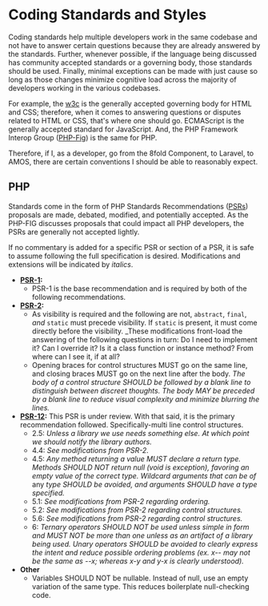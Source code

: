 # Coding Standards and Styles

Coding standards help multiple developers work in the same codebase and not have to answer certain questions because they are already answered by the standards. Further, whenever possible, if the language being discussed has community accepted standards or a governing body, those standards should be used. Finally, minimal exceptions can be made with just cause so long as those changes minimize cognitive load across the majority of developers working in the various codebases.

For example, the [w3c](https://www.w3.org/) is the generally accepted governing body for HTML and CSS; therefore, when it comes to answering questions or disputes related to HTML or CSS, that's where one should go. ECMAScript is the generally accepted standard for JavaScript. And, the PHP Framework Interop Group \([PHP-Fig](https://www.php-fig.org)\) is the same for PHP.

Therefore, if I, as a developer, go from the 8fold Component, to Laravel, to AMOS, there are certain conventions I should be able to reasonably expect.

## PHP

Standards come in the form of PHP Standards Recommendations \([PSRs](https://www.php-fig.org/psr/)\) proposals are made, debated, modified, and potentially accepted. As the PHP-FIG discusses proposals that could impact all PHP developers, the PSRs are generally not accepted lightly.

If no commentary is added for a specific PSR or section of a PSR, it is safe to assume following the full specification is desired. Modifications and extensions will be indicated by _italics_.

* [**PSR-1**](https://www.php-fig.org/psr/psr-1/)**:**
	* PSR-1 is the base recommendation and is required by both of the following recommendations.
* [**PSR-2**](https://www.php-fig.org/psr/psr-2/)**:** 
  * As visibility is required and the following are not, `abstract`, `final`, _and_ `static` must precede visibility. If `static` is present, it must come directly before the visibility. _These modifications front-load the answering of the following questions in turn: Do I need to implement it? Can I override it? Is it a class function or instance method? From where can I see it, if at all?
  * Opening braces for control structures MUST go on the same line, and closing braces MUST go on the next line after the body. _The body of a control structure SHOULD be followed by a blank line to distinguish between discreet thoughts. The body MAY be preceded by a blank line to reduce visual complexity and minimize blurring the lines._
* [**PSR-12**](https://github.com/php-fig/fig-standards/blob/master/proposed/extended-coding-style-guide.md)**:** This PSR is under review. With that said, it is the primary recommendation followed. Specifically-multi line control structures.
  * 2.5: _Unless a library we use needs something else. At which point we should notify the library authors._
  * 4.4: _See modifications from PSR-2._
  * 4.5: _Any method returning a value MUST declare a return type. Methods SHOULD NOT return null (void is exception), favoring an empty value of the correct type. Wildcard arguments that can be of_ any _type SHOULD be avoided, and arguments SHOULD have a type specified._
  * 5.1: _See modifications from PSR-2 regarding ordering._
  * 5.2: _See modifications from PSR-2 regarding control structures._
  * 5.6: _See modifications from PSR-2 regarding control structures._
  * 6: _Ternary operators SHOULD NOT be used unless simple in form and MUST NOT be more than one unless as an artifact of a library being used. Unary operators SHOULD be avoided to clearly express the intent and reduce possible ordering problems \(ex. x-- may not be the same as --x; whereas x-y and y-x is clearly understood\)._
* **Other**
  * Variables SHOULD NOT be nullable. Instead of null, use an empty variation of the same type. This reduces boilerplate null-checking code.

